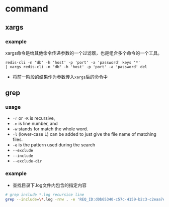 # command
## xargs
### example
xargs命令是给其他命令传递参数的一个过滤器，也是组合多个命令的一个工具。
```shell
redis-cli -n "db" -h 'host' -p 'port' -a 'password' keys '*' 
| xargs redis-cli -n "db" -h 'host' -p 'port' -a 'password' del
```
- 将前一阶段的结果作为参数传入`xargs`后的命令中

## grep
### usage

- `-r` or `-R` is recursive,
- `-n` is line number, and
- `-w` stands for match the whole word.
- `-l` (lower-case L) can be added to just give the file name of matching files.
- `-e` is the pattern used during the search
-  `--exclude` 
- `--include`
- `--exclude-dir`

### example

+ 查找目录下.log文件内包含的指定内容

```bash
# grep include *.log recursice line 
grep --include=\*.log -rnw . -e 'REQ_ID:d0b65340-c57c-4159-b2c3-c2eaa7ef6675'
```
